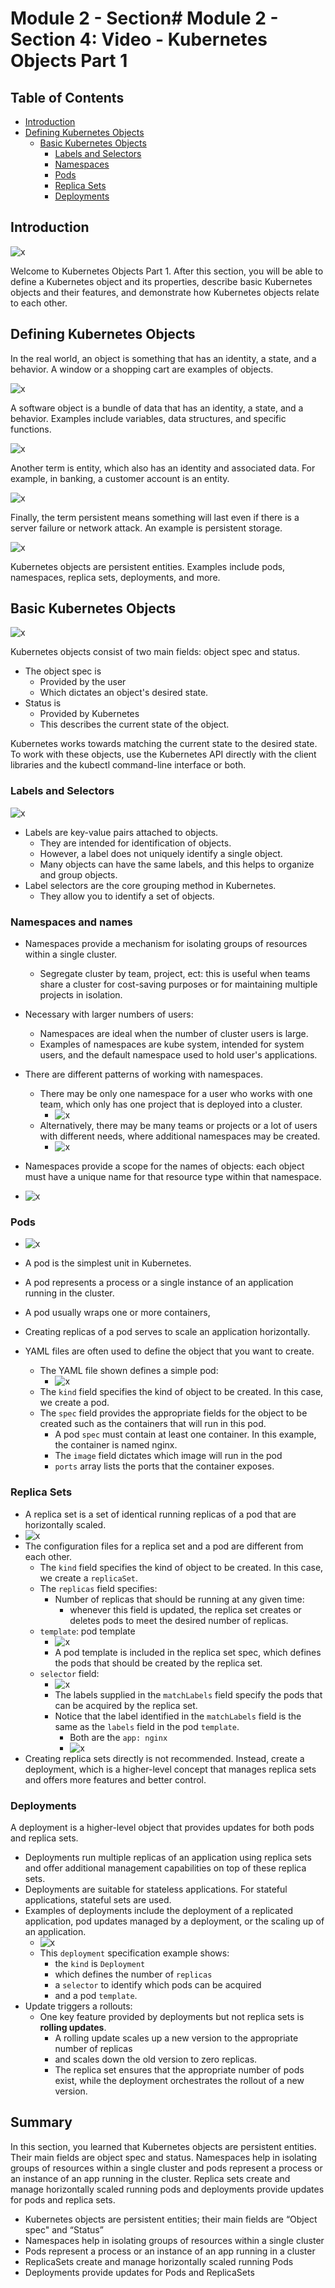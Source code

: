 # Module 2 - Section# Module 2 - Section 4: Video - Kubernetes Objects Part 1

## Table of Contents

- [Introduction](#introduction)
- [Defining Kubernetes Objects](#defining-kubernetes-objects)
  - [Basic Kubernetes Objects](#basic-kubernetes-objects)
    - [Labels and Selectors](#labels-and-selectors)
    - [Namespaces](#namespaces)
    - [Pods](#pods)
    - [Replica Sets](#replica-sets)
    - [Deployments](#deployments)

## Introduction

![x](resources/04/s04_agenda.png)

Welcome to Kubernetes Objects Part 1. After this section, you will be able to define a Kubernetes object and its properties, describe basic Kubernetes objects and their features, and demonstrate how Kubernetes objects relate to each other.

## Defining Kubernetes Objects

In the real world, an object is something that has an identity, a state, and a behavior. A window or a shopping cart are examples of objects. 

![x](resources/04/01-01-software-object.png)

A software object is a bundle of data that has an identity, a state, and a behavior. Examples include variables, data structures, and specific functions.

![x](resources/04/01-02-entity.png)

Another term is entity, which also has an identity and associated data. For example, in banking, a customer account is an entity.

![x](resources/04/01-03-persistent.png)

Finally, the term persistent means something will last even if there is a server failure or network attack. An example is persistent storage. 

![x](resources/04/02-what-are-kubernetes-objects-01.png)

Kubernetes objects are persistent entities. Examples include pods, namespaces, replica sets, deployments, and more.

## Basic Kubernetes Objects

![x](resources/04/02-what-are-kubernetes-objects-02.png)

Kubernetes objects consist of two main fields: object spec and status.

- The object spec is
  - Provided by the user
  - Which dictates an object's desired state.
- Status is
  - Provided by Kubernetes
  - This describes the current state of the object.
 
Kubernetes works towards matching the current state to the desired state. To work with these objects, use the Kubernetes API directly with the client libraries and the kubectl command-line interface or both.

### Labels and Selectors

![x](resources/04/03-labels-and-selectors.png)

- Labels are key-value pairs attached to objects.
  - They are intended for identification of objects.
  - However, a label does not uniquely identify a single object.
  - Many objects can have the same labels, and this helps to organize and group objects.
- Label selectors are the core grouping method in Kubernetes.
  - They allow you to identify a set of objects.

### Namespaces and names

- Namespaces provide a mechanism for isolating groups of resources within a single cluster.
  - Segregate cluster by team, project, ect: this is useful when teams share a cluster for cost-saving purposes or for maintaining multiple projects in isolation.
- Necessary with larger numbers of users:
  - Namespaces are ideal when the number of cluster users is large.
  - Examples of namespaces are kube system, intended for system users, and the default namespace used to hold user's applications.
- There are different patterns of working with namespaces.
  - There may be only one namespace for a user who works with one team, which only has one project that is deployed into a cluster.
    - ![x](resources/04/04-namespaces-and-names-02.png)
  - Alternatively, there may be many teams or projects or a lot of users with different needs, where additional namespaces may be created.
    - ![x](resources/04/04-namespaces-and-names-03.png)

- Namespaces provide a scope for the names of objects: each object must have a unique name for that resource type within that namespace.
- ![x](resources/04/04-namespaces-and-names-04.png)

### Pods

- ![x](resources/04/05-pods-01.png)

- A pod is the simplest unit in Kubernetes.
- A pod represents a process or a single instance of an application running in the cluster.
- A pod usually wraps one or more containers,
- Creating replicas of a pod serves to scale an application horizontally. 
- YAML files are often used to define the object that you want to create.
  - The YAML file shown defines a simple pod:
    - ![x](resources/04/05-pods-02.png)
  - The `kind` field specifies the kind of object to be created. In this case, we create a pod.
  - The `spec` field provides the appropriate fields for the object to be created such as the containers that will run in this pod. 
    - A pod `spec` must contain at least one container. In this example, the container is named nginx.
    - The `image` field dictates which image will run in the pod 
    - `ports` array lists the ports that the container exposes.

### Replica Sets

- A replica set is a set of identical running replicas of a pod that are horizontally scaled.
- ![x](resources/04/06-replica-set-02.png)
- The configuration files for a replica set and a pod are different from each other.
  - The `kind` field specifies the kind of object to be created. In this case, we create a `replicaSet`.
  - The `replicas` field specifies:
    - Number of replicas that should be running at any given time:
      - whenever this field is updated, the replica set creates or deletes pods to meet the desired number of replicas. 
  - `template`: pod template
    - ![x](resources/04/06-replica-set-03-pod-template.png)
    - A pod template is included in the replica set spec, which defines the pods that should be created by the replica set.
  - `selector` field:
    - ![x](resources/04/06-replica-set-04-selector.png)
    - The labels supplied in the `matchLabels` field specify the pods that can be acquired by the replica set.
    - Notice that the label identified in the `matchLabels` field is the same as the `labels` field in the pod `template`.
      - Both are the `app: nginx`
      - ![x](resources/04/06-replica-set-05-selector-vs-pod-template.png)
-  Creating replica sets directly is not recommended. Instead, create a deployment, which is a higher-level concept that manages replica sets and offers more features and better control.

### Deployments

A deployment is a higher-level object that provides updates for both pods and replica sets.

- Deployments run multiple replicas of an application using replica sets and offer additional management capabilities on top of these replica sets.
- Deployments are suitable for stateless applications. For stateful applications, stateful sets are used.
- Examples of deployments include the deployment of a replicated application, pod updates managed by a deployment, or the scaling up of an application.
  - ![x](resources/04/07-deployment.png)
  - This `deployment` specification example shows:
    - the `kind` is `Deployment`
    - which defines the number of `replicas`
    - a `selector` to identify which pods can be acquired
    - and a pod `template`.
- Update triggers a rollouts:
  - One key feature provided by deployments but not replica sets is **rolling updates**.
    - A rolling update scales up a new version to the appropriate number of replicas
    - and scales down the old version to zero replicas.
    - The replica set ensures that the appropriate number of pods exist, while the deployment orchestrates the rollout of a new version.

## Summary

In this section, you learned that Kubernetes objects are persistent entities. Their main fields are object spec and status. Namespaces help in isolating groups of resources within a single cluster and pods represent a process or an instance of an app running in the cluster. Replica sets create and manage horizontally scaled running pods and deployments provide updates for pods and replica sets.

- Kubernetes objects are persistent entities; their main fields are “Object spec" and “Status”
- Namespaces help in isolating groups of resources within a single cluster
- Pods represent a process or an instance of an app running in a cluster
- ReplicaSets create and manage horizontally scaled running Pods
- Deployments provide updates for Pods and ReplicaSets

